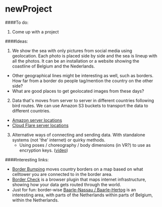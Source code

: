 # newProject

####To do:
1. Come up with a project

####Ideas:
1. We show the sea with only pictures from social media using geolocation. Each photo is placed side by side and the sea is lineup with all the photos. It can be an installation or a website showing the coastline of Belgium and the Nederlands.

  * Other geographical lines might be interesting as well, such as borders. How far from a border do people tag/mention the country on the other side?
  * What are good places to get geolocated images from these days?

2. Data that's moves from server to server in different countries following bird routes. We can use Amazon S3 buckets to transport the data to different countries.  
  * [Amazon server locations](https://aws.amazon.com/about-aws/global-infrastructure/)
  * [Cloud Flare server locations](https://www.cloudflare.com/network/)
  
3. Alternative ways of connecting and sending data. With standalone systems (not 'the' internet) or quirky methods.
   * Using poses / choreography / body dimensions (in VR?) to use as encryption keys. ([video](https://youtu.be/cnFBM58UOYM?t=5m5s))



####Interesting links:
* [Border Bumping](http://borderbumping.net/) moves country borders on a map based on what celltower you are connected to in the border area.
* [Border Check](http://roelof.info/projects/(2013)Border_Check/) is a browser plugin that maps internet infrastructure, showing how your data gets routed through the world.
* Just for fun: border-wise [Baarle-Nassau / Baarle-Hertog](https://www.google.nl/maps/@51.4362036,4.9338757,14z) is an interesting area, with parts of the Netherlands within parts of Belgium, within the Netherlands.
